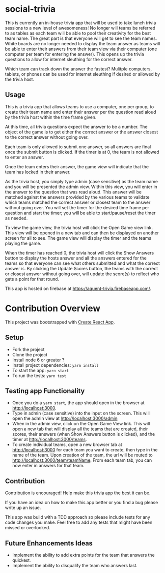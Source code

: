# social-trivia

This is currently an in-house trivia app that will be used to take lunch trivia sessions to a new level of awesomeness! No longer will teams be referred to as tables as each team will be able to pool their creativity for the best team name. The great part is that everyone will get to see the team names. White boards are no longer needed to display the team answer as teams will be able to enter their answers from their team view via their computer (one computer per team for entering the answer). This opens up the trivia questions to allow for internet sleuthing for the correct answer. 

Which team can track down the answer the fastest? Mulitple computers, tablets, or phones can be used for internet sleuthing if desired or allowed by the trivia host. 

## Usage

This is a trivia app that allows teams to use a computer, one per group, to create their team name and enter their answer per the question read aloud by the trivia host within the time frame given. 

At this time, all trivia questions expect the answer to be a number. The object of the game is to get either the correct answer or the answer closest to the correct answer without going over.

Each team is only allowed to submit one answer, so all answers are final once the submit button is clicked. If the timer is at 0, the team is not allowed to enter an answer. 

Once the team enters their answer, the game view will indicate that the team has locked in their answer. 

As the trivia host, you simply type admin (case sensitive) as the team name and you will be presented the admin view. Within this view, you will enter in the answer to the question that was read aloud. This answer will be matched against the answers provided by the various teams to validate which teams matched the correct answer or closest team to the answer without going over. You will set the timer for the desired time frame per question and start the timer; you will be able to start/pause/reset the timer as needed. 

To view the game view, the trivia host will click the Open Game view link. This view will be opened in a new tab and can then be displayed on another screen for all to see. The game view will display the timer and the teams playing the game. 

When the timer has reached 0, the trivia host will click the Show Answers button to display the hosts answer and all the answers entered for the teams so that everyone can see what others submitted and what the correct answer is. By clicking the Update Scores button, the teams with the correct or closest answer without going over, will update the score(s) to reflect who gets a point for that round.

This app is hosted on firebase at https://aquent-trivia.firebaseapp.com/. 

# Contribution Overview

This project was bootstrapped with [Create React App](https://github.com/facebookincubator/create-react-app).

## Setup

* Fork the project
* Clone the project
* Install node 6 or greater ?
* Install project dependencies: `yarn install`
* To start the app: `yarn start`
* To run the tests: `yarn test`

## Testing app Functionality

* Once you do a `yarn start`, the app should open in the browser at [http://localhost:3000](http://localhost:3000). 
* Type in admin (case sensitive) into the input on the screen. This will open the admin view at [http://localhost:3000/admin](http://localhost:3000/admin)
* When in the admin view, click on the Open Game View link. This will open a new tab that will display all the teams that are created, their scores, their answers (when Show Answers button is clicked), and the timer at [http://localhost:3000/teams](http://localhost:3000/teams).  
* To create individual teams, open a new browser tab at [http://localhost:3000](http://localhost:3000) for each team you want to create, then type in the name of the team. Upon creation of the team, the url will be routed to [http://localhost:3000/team/teamName](http://localhost:3000/team/teamName). From each team tab, you can now enter in answers for that team. 

## Contribution

Contribution is encouraged! Help make this trivia app the best it can be. 

If you have an idea on how to make this app better or you find a bug please write up an issue. 

This app was build with a TDD approach so please include tests for any code changes you make. Feel free to add any tests that might have been missed or overlooked. 

## Future Enhancements Ideas

* Implement the ability to add extra points for the team that answers the quickest. 
* Implement the ability to disqualify the team who answers last.  